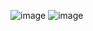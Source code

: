 ![image](https://github.com/SarfarazQadir/Polymorphism-OOP-C/assets/144503703/687b6391-2b09-47cd-aa76-b95f7b022a28)
![image](https://github.com/SarfarazQadir/Polymorphism-OOP-C/assets/144503703/5132fed0-d1ef-4e90-bbfe-656022af2b8d)
